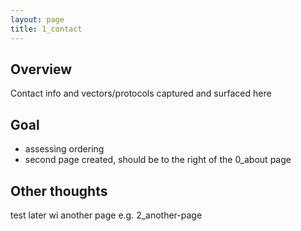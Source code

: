 ```yaml
---
layout: page
title: 1_contact
---
```


## Overview
Contact info and vectors/protocols captured and surfaced here

## Goal
- assessing ordering
- second page created, should be to the right of the 0_about page

## Other thoughts

test later wi another page e.g. 2_another-page
